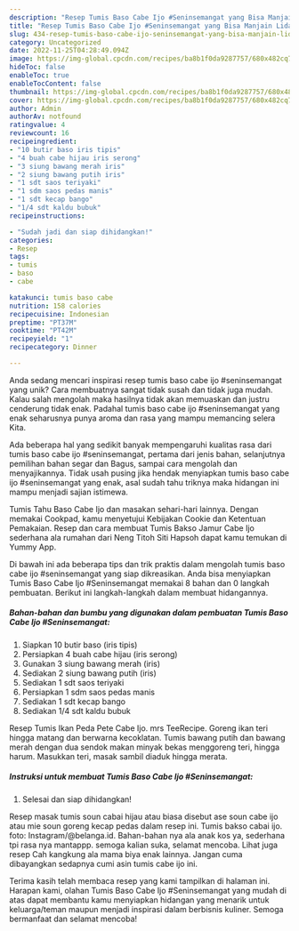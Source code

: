 ```yaml
---
description: "Resep Tumis Baso Cabe Ijo #Seninsemangat yang Bisa Manjain Lidah"
title: "Resep Tumis Baso Cabe Ijo #Seninsemangat yang Bisa Manjain Lidah"
slug: 434-resep-tumis-baso-cabe-ijo-seninsemangat-yang-bisa-manjain-lidah
category: Uncategorized
date: 2022-11-25T04:28:49.094Z
image: https://img-global.cpcdn.com/recipes/ba8b1f0da9287757/680x482cq70/tumis-baso-cabe-ijo-seninsemangat-foto-resep-utama.jpg
hideToc: false
enableToc: true
enableTocContent: false
thumbnail: https://img-global.cpcdn.com/recipes/ba8b1f0da9287757/680x482cq70/tumis-baso-cabe-ijo-seninsemangat-foto-resep-utama.jpg
cover: https://img-global.cpcdn.com/recipes/ba8b1f0da9287757/680x482cq70/tumis-baso-cabe-ijo-seninsemangat-foto-resep-utama.jpg
author: Admin
authorAv: notfound
ratingvalue: 4
reviewcount: 16
recipeingredient:
- "10 butir baso iris tipis"
- "4 buah cabe hijau iris serong"
- "3 siung bawang merah iris"
- "2 siung bawang putih iris"
- "1 sdt saos teriyaki"
- "1 sdm saos pedas manis"
- "1 sdt kecap bango"
- "1/4 sdt kaldu bubuk"
recipeinstructions:

- "Sudah jadi dan siap dihidangkan!"
categories:
- Resep
tags:
- tumis
- baso
- cabe

katakunci: tumis baso cabe 
nutrition: 158 calories
recipecuisine: Indonesian
preptime: "PT37M"
cooktime: "PT42M"
recipeyield: "1"
recipecategory: Dinner

---
```





Anda sedang mencari inspirasi resep tumis baso cabe ijo #seninsemangat yang unik? Cara membuatnya sangat tidak susah dan tidak juga mudah. Kalau salah mengolah maka hasilnya tidak akan memuaskan dan justru cenderung tidak enak. Padahal tumis baso cabe ijo #seninsemangat yang enak seharusnya punya aroma dan rasa yang mampu memancing selera Kita.





Ada beberapa hal yang sedikit banyak mempengaruhi kualitas rasa dari tumis baso cabe ijo #seninsemangat, pertama dari jenis bahan, selanjutnya pemilihan bahan segar dan Bagus, sampai cara mengolah dan menyajikannya. Tidak usah pusing jika hendak menyiapkan tumis baso cabe ijo #seninsemangat yang enak,      asal sudah tahu triknya maka hidangan ini mampu menjadi sajian istimewa.














Tumis Tahu Baso Cabe Ijo dan masakan sehari-hari lainnya. Dengan memakai Cookpad, kamu menyetujui Kebijakan Cookie dan Ketentuan Pemakaian. Resep dan cara membuat Tumis Bakso Jamur Cabe Ijo sederhana ala rumahan dari Neng Titoh Siti Hapsoh dapat kamu temukan di Yummy App.






Di bawah ini ada beberapa tips dan trik praktis dalam mengolah tumis baso cabe ijo #seninsemangat yang siap dikreasikan. Anda bisa menyiapkan Tumis Baso Cabe Ijo #Seninsemangat memakai 8 bahan dan 0 langkah pembuatan. Berikut ini langkah-langkah dalam membuat hidangannya.

<!--inarticleads1-->

##### Bahan-bahan dan bumbu yang digunakan dalam pembuatan Tumis Baso Cabe Ijo #Seninsemangat:

1. Siapkan 10 butir baso (iris tipis)
1. Persiapkan 4 buah cabe hijau (iris serong)
1. Gunakan 3 siung bawang merah (iris)
1. Sediakan 2 siung bawang putih (iris)
1. Sediakan 1 sdt saos teriyaki
1. Persiapkan 1 sdm saos pedas manis
1. Sediakan 1 sdt kecap bango
1. Sediakan 1/4 sdt kaldu bubuk


Resep Tumis Ikan Peda Pete Cabe Ijo. mrs TeeRecipe. Goreng ikan teri hingga matang dan berwarna kecoklatan. Tumis bawang putih dan bawang merah dengan dua sendok makan minyak bekas menggoreng teri, hingga harum. Masukkan teri, masak sambil diaduk hingga merata. 

<!--inarticleads2-->

##### Instruksi untuk membuat Tumis Baso Cabe Ijo #Seninsemangat:


1. Selesai dan siap dihidangkan!

Resep masak tumis soun cabai hijau atau biasa disebut ase soun cabe ijo atau mie soun goreng kecap pedas dalam resep ini. Tumis bakso cabai ijo. foto: Instagram/@belanga.id. Bahan-bahan nya ala anak kos ya, sederhana tpi rasa nya mantappp. semoga kalian suka, selamat mencoba. Lihat juga resep Cah kangkung ala mama biya enak lainnya. Jangan cuma dibayangkan sedapnya cumi asin tumis cabe ijo ini. 

Terima kasih telah membaca resep yang kami tampilkan di halaman ini. Harapan kami, olahan Tumis Baso Cabe Ijo #Seninsemangat yang mudah di atas dapat membantu kamu menyiapkan hidangan yang menarik untuk keluarga/teman maupun menjadi inspirasi dalam berbisnis kuliner. Semoga bermanfaat dan selamat mencoba!
